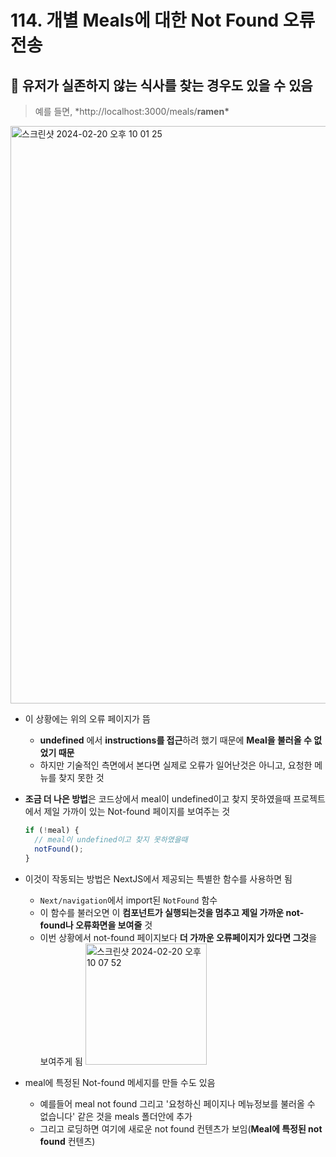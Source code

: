 # 114. 개별 Meals에 대한 Not Found 오류 전송

## 📌 유저가 실존하지 않는 식사를 찾는 경우도 있을 수 있음

> 예를 들면, \*http://localhost:3000/meals/**ramen\***

<img width="924" alt="스크린샷 2024-02-20 오후 10 01 25" src="https://github.com/jjjjjeongwon/TIL/assets/107834862/7d554856-f5c9-464f-9b6d-36d1897c420b">

- 이 상황에는 위의 오류 페이지가 뜸
  - **undefined** 에서 **instructions를 접근**하려 했기 때문에 **Meal을 불러올 수 없었기 때문**
  - 하지만 기술적인 측면에서 본다면 실제로 오류가 일어난것은 아니고, 요청한 메뉴를 찾지 못한 것
- **조금 더 나은 방법**은 코드상에서 meal이 undefined이고 찾지 못하였을때 프로젝트에서 제일 가까이 있는 Not-found 페이지를 보여주는 것
  ```jsx
  if (!meal) {
    // meal이 undefined이고 찾지 못하였을때
    notFound();
  }
  ```
- 이것이 작동되는 방법은 NextJS에서 제공되는 특별한 함수를 사용하면 됨

  - `Next/navigation`에서 import된 `NotFound` 함수
  - 이 함수를 불러오면 이 **컴포넌트가 실행되는것을 멈추고 제일 가까운 not-found나 오류화면을 보여줄** 것
  - 이번 상황에서 not-found 페이지보다 **더 가까운 오류페이지가 있다면 그것**을 보여주게 됨
    <img width="194" alt="스크린샷 2024-02-20 오후 10 07 52" src="https://github.com/jjjjjeongwon/TIL/assets/107834862/3d5bc40a-4435-4c7d-a0de-1d1152d0d003">

- meal에 특정된 Not-found 메세지를 만들 수도 있음
  - 예를들어 meal not found 그리고 '요청하신 페이지나 메뉴정보를 불러올 수 없습니다' 같은 것을 meals 폴더안에 추가
  - 그리고 로딩하면 여기에 새로운 not found 컨텐츠가 보임(**Meal에 특정된 not found** 컨텐츠)
